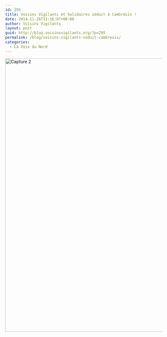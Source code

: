 ```yaml
---
id: 295
title: Voisins Vigilants et Solidaires séduit à Cambrésis !
date: 2014-11-26T11:16:07+00:00
author: Voisins Vigilants
layout: post
guid: http://blog.voisinsvigilants.org/?p=295
permalink: /blog/voisins-vigilants-seduit-cambresis/
categories:
  - La Voix du Nord
---
```

[<img class="alignleft wp-image-296 size-full" src="http://blog.voisinsvigilants.org/wp-content/uploads/2014/11/Capture-2.jpg" alt="Capture 2" width="614" height="880" />](http://blog.voisinsvigilants.org/wp-content/uploads/2014/11/Capture-2.jpg)